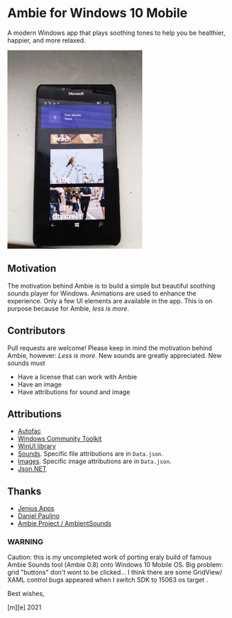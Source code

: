 # Ambie for Windows 10 Mobile

A modern Windows app that plays soothing tones to help you be healthier, happier, and more relaxed.

![Ambie 0.8 proto on Lumia 950](images/shot1.png)

## Motivation

The motivation behind Ambie is to build a simple but beautiful soothing sounds player for Windows. Animations are used to enhance the experience. Only a few UI elements are available in the app. This is on purpose because for Ambie, _less is more_.

## Contributors

Pull requests are welcome! Please keep in mind the motivation behind Ambie, however: _Less is more_. New sounds are greatly appreciated. New sounds must
- Have a license that can work with Ambie
- Have an image
- Have attributions for sound and image

## Attributions
- [Autofac](https://autofac.org/)
- [Windows Community Toolkit](https://github.com/windows-toolkit/WindowsCommunityToolkit)
- [WinUI library](aka.ms/winui/github)
- [Sounds](https://freesound.org). Specific file attributions are in `Data.json`.
- [Images](https://unsplash.com/). Specific image attributions are in `Data.json`.
- [Json.NET](https://github.com/JamesNK/Newtonsoft.Json)

## Thanks
- [Jenius Apps](https://github.com/jenius-apps)
- [Daniel Paulino](https://github.com/jenius-apps)
- [Ambie Project / AmbientSounds](https://github.com/jenius-apps/ambie)

### WARNING

Caution: this is my uncompleted work of porting eraly build of famous Ambie Sounds tool (Ambie 0.8) onto Windows 10 Mobile OS. Big problem: grid "buttons" don't wont to be clicked... 
I think there are some GridView/ XAML control bugs appeared when I switch SDK to 15063 os target .

Best wishes,

  [m][e] 2021

